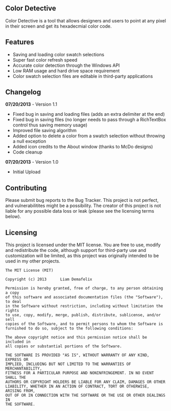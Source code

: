 ## Color Detective

Color Detective is a tool that allows designers and users to point at any pixel in their screen and get its hexadecmial color code.

## Features

* Saving and loading color swatch selections
* Super fast color refresh speed
* Accurate color detection through the Windows API
* Low RAM usage and hard drive space requirement
* Color swatch selection files are editable in third-party applications

## Changelog

**07/20/2013** - Version 1.1
* Fixed bug in saving and loading files (adds an extra delimiter at the end)
* Fixed bug in saving files (no longer needs to pass through a RichTextBox control thus saving memory usage)
* Improved file saving algorithm
* Added option to delete a color from a swatch selection without throwing a null exception
* Added icon credits to the About window (thanks to McDo designs)
* Code cleanup

**07/20/2013** - Version 1.0
* Initial Upload

## Contributing

Please submit bug reports to the Bug Tracker. This project is not perfect, and vulnerabilitites might be a possibility. The creator of this project is not liable for any possible data loss or leak (please see the licensing terms below).

## Licensing

This project is licensed under the MIT license. You are free to use, modify and redistribute the code, although support for third-party use and customization will be limited, as this project was originally intended to be used in my other projects.

	The MIT License (MIT)
	
	Copyright (c) 2013		Liam Demafelix
	
	Permission is hereby granted, free of charge, to any person obtaining a copy
	of this software and associated documentation files (the "Software"), to deal
	in the Software without restriction, including without limitation the rights
	to use, copy, modify, merge, publish, distribute, sublicense, and/or sell
	copies of the Software, and to permit persons to whom the Software is
	furnished to do so, subject to the following conditions:
	
	The above copyright notice and this permission notice shall be included in
	all copies or substantial portions of the Software.
	
	THE SOFTWARE IS PROVIDED "AS IS", WITHOUT WARRANTY OF ANY KIND, EXPRESS OR
	IMPLIED, INCLUDING BUT NOT LIMITED TO THE WARRANTIES OF MERCHANTABILITY,
	FITNESS FOR A PARTICULAR PURPOSE AND NONINFRINGEMENT. IN NO EVENT SHALL THE
	AUTHORS OR COPYRIGHT HOLDERS BE LIABLE FOR ANY CLAIM, DAMAGES OR OTHER
	LIABILITY, WHETHER IN AN ACTION OF CONTRACT, TORT OR OTHERWISE, ARISING FROM,
	OUT OF OR IN CONNECTION WITH THE SOFTWARE OR THE USE OR OTHER DEALINGS IN
	THE SOFTWARE.
